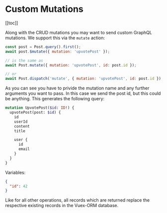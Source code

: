 # Custom Mutations

[[toc]]


Along with the CRUD mutations you may want to send custom GraphQL mutations. We support this via the `mutate` action:

```javascript
const post = Post.query().first();
await post.$mutate({ mutation: 'upvotePost' });

// is the same as
await Post.mutate({ mutation: 'upvotePost', id: post.id });

// or
await Post.dispatch('mutate', { mutation: 'upvotePost', id: post.id });
```

As you can see you have to privide the mutation name and any further arguments you want to pass. In this case we send
the post id, but this could be anything. This generates the following query:


```graphql
mutation UpvotePost($id: ID!) {
  upvotePost(post: $id) {
    id
    userId
    content
    title

    user {
      id
      email
    }
  }
}
```

Variables:

```json
{
  "id": 42
}
```

Like for all other operations, all records which are returned replace the respective existing records in the Vuex-ORM
database.
